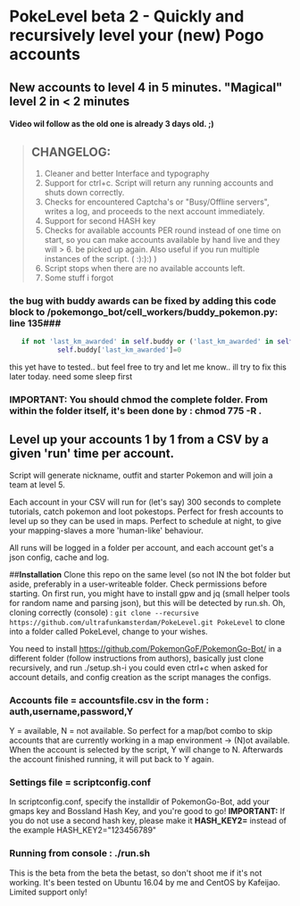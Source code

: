 # **PokeLevel beta 2 - Quickly and recursively level your (new) Pogo accounts**  #
## New accounts to level 4 in 5 minutes. "Magical" level 2 in < 2 minutes  ##

#### Video wil follow as the old one is already 3 days old. ;)

> ## CHANGELOG:
> 1. Cleaner and better Interface and typography
> 2. Support for ctrl+c. Script will return any running accounts and shuts down correctly.
> 3. Checks for encountered Captcha's or "Busy/Offline servers", writes a log, and proceeds to the next account immediately.
> 4. Support for second HASH key
> 5. Checks for available accounts PER round instead of one time on start, so you can make accounts available by hand live and they will > 6. be picked up again. Also useful if you run multiple instances of the script. (  :):):)  )
> 7. Script stops when there are no available accounts left.
> 8. Some stuff i forgot

### the bug with buddy awards can be fixed by adding this code block to /pokemongo_bot/cell_workers/buddy_pokemon.py: line 135###

```python
   if not 'last_km_awarded' in self.buddy or ('last_km_awarded' in self.buddy and not isinstance(self.buddy['last_km_awarded'],int)):
            self.buddy['last_km_awarded']=0
```
            
this yet have to tested.. but feel free to try and let me know.. ill try to fix this later today. need some sleep first

### IMPORTANT: You should chmod the complete folder. From within the folder itself, it's been done by : chmod 775 -R .

## Level up your accounts 1 by 1 from a CSV by a given 'run' time per account.

Script will generate nickname, outfit and starter Pokemon and will join a team at level 5.

Each account in your CSV will run for (let's say) 300 seconds to complete tutorials, catch pokemon and loot pokestops.
Perfect for fresh accounts to level up so they can be used in maps.
Perfect to schedule at night, to give your mapping-slaves a more 'human-like' behaviour.

All runs will be logged in a folder per account, and each account get's a json config, cache and log.

##**Installation**
Clone this repo on the same level (so not IN the bot folder but aside, preferably in a user-writeable folder. Check permissions before starting. On first run, you might have to install gpw and jq (small helper tools for random name and parsing json), but this will be detected by run.sh.
Oh, cloning correctly (console) : `git clone --recursive https://github.com/ultrafunkamsterdam/PokeLevel.git PokeLevel` to clone into a folder called PokeLevel, change to your wishes.

You need to install https://github.com/PokemonGoF/PokemonGo-Bot/ in a different folder (follow instructions from authors), basically just clone recursively, and run ./setup.sh-i 
you could even ctrl+c when asked for account details, and config creation as the script manages the configs.

### Accounts file = accountsfile.csv  in the form : auth,username,password,Y
Y = available, N = not available. 
So perfect for a map/bot combo to skip accounts that are currently working in a map environment -> (N)ot available. When the account is selected by the script, Y will change to N. Afterwards the account finished running, it will put back to Y again.
### Settings file = scriptconfig.conf
In scriptconfig.conf, specify the installdir of PokemonGo-Bot, add your gmaps key and Bossland Hash Key, and you're good to go!
**IMPORTANT:** If you do not use a second hash key, please make it **HASH_KEY2=** instead of the example HASH_KEY2="123456789"
### Running from console :   ./run.sh 

This is the beta from the beta the betast, so don't shoot me if it's not working. It's been tested on Ubuntu 16.04 by me and CentOS by Kafeijao. Limited support only!
